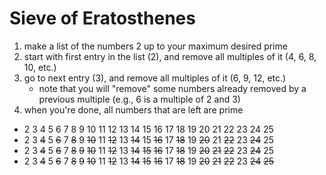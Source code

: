 # Sieve of Eratosthenes
1. make a list of the numbers 2 up to your maximum desired prime
2. start with first entry in the list (2), and remove all multiples of it (4, 6, 8, 10, etc.)
3. go to next entry (3), and remove all multiples of it (6, 9, 12, etc.)
   * note that you will "remove" some numbers already removed by a previous multiple (e.g., 6 is a multiple of 2 and 3)
4. when you're done, all numbers that are left are prime

* 2 3 4 5 6 7 8 9 10 11 12 13 14 15 16 17 18 19 20 21 22 23 24 25
* 2 3 ~~4~~ 5 ~~6~~ 7 ~~8~~ 9 ~~10~~ 11 ~~12~~ 13 ~~14~~ 15 ~~16~~ 17 ~~18~~ 19 ~~20~~ 21 ~~22~~ 23 ~~24~~ 25
* 2 3 ~~4~~ 5 ~~6~~ 7 ~~8~~ ~~9~~ ~~10~~ 11 ~~12~~ 13 ~~14~~ ~~15~~ ~~16~~ 17 ~~18~~ 19 ~~20~~ ~~21~~ ~~22~~ 23 ~~24~~ 25
* 2 3 ~~4~~ 5 ~~6~~ 7 ~~8~~ ~~9~~ ~~10~~ 11 ~~12~~ 13 ~~14~~ ~~15~~ ~~16~~ 17 ~~18~~ 19 ~~20~~ ~~21~~ ~~22~~ 23 ~~24~~ ~~25~~
